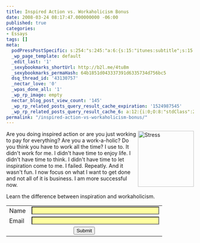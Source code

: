 ```yaml
---
title: Inspired Action vs. Workaholicism Bonus
date: 2008-03-24 08:17:47.000000000 -06:00
published: true
categories:
- Essays
tags: []
meta:
  podPressPostSpecific: s:254:"s:245:"a:6:{s:15:"itunes:subtitle";s:15:"##PostExcerpt##";s:14:"itunes:summary";s:15:"##PostExcerpt##";s:15:"itunes:keywords";s:17:"##WordPressCats##";s:13:"itunes:author";s:10:"##Global##";s:15:"itunes:explicit";s:2:"No";s:12:"itunes:block";s:2:"No";}";";
  _wp_page_template: default
  _edit_last: '1'
  _sexybookmarks_shortUrl: http://b2l.me/4tu8m
  _sexybookmarks_permaHash: 64b1851d043337391d6335734d756bc5
  dsq_thread_id: '43130757'
  _nectar_love: '0'
  _wpas_done_all: '1'
  _wp_rp_image: empty
  nectar_blog_post_view_count: '145'
  _wp_rp_related_posts_query_result_cache_expiration: '1524987545'
  _wp_rp_related_posts_query_result_cache_6: a:12:{i:0;O:8:"stdClass":2:{s:7:"post_id";s:3:"626";s:5:"score";s:18:"54.282149011239525";}i:1;O:8:"stdClass":2:{s:7:"post_id";s:3:"264";s:5:"score";s:18:"30.893052549050267";}i:2;O:8:"stdClass":2:{s:7:"post_id";s:3:"724";s:5:"score";s:17:"18.12625043896869";}i:3;O:8:"stdClass":2:{s:7:"post_id";s:3:"396";s:5:"score";s:18:"18.066544512719606";}i:4;O:8:"stdClass":2:{s:7:"post_id";s:4:"1801";s:5:"score";s:18:"18.042786865637535";}i:5;O:8:"stdClass":2:{s:7:"post_id";s:3:"783";s:5:"score";s:18:"18.042786865637535";}i:6;O:8:"stdClass":2:{s:7:"post_id";s:4:"2365";s:5:"score";s:18:"17.919714969030025";}i:7;O:8:"stdClass":2:{s:7:"post_id";s:3:"206";s:5:"score";s:17:"16.67465574240508";}i:8;O:8:"stdClass":2:{s:7:"post_id";s:3:"197";s:5:"score";s:18:"16.547063188887286";}i:9;O:8:"stdClass":2:{s:7:"post_id";s:4:"2017";s:5:"score";s:18:"16.239053438367243";}i:10;O:8:"stdClass":2:{s:7:"post_id";s:2:"20";s:5:"score";s:18:"15.865020399267385";}i:11;O:8:"stdClass":2:{s:7:"post_id";s:4:"3229";s:5:"score";s:18:"15.687937869515627";}}
permalink: "/inspired-action-vs-workaholicism-bonus/"
---
```

<p><img src="{{ site.baseurl }}/posts/2008/03/j0422325.jpg" alt="Stress" width="150" align="right" />Are you doing inspired action or are you just working to pay for everything?  Are you a work-a-holic? Do you think you have to work all the time? I use to. It didn't work for me. I didn't have time to enjoy life. I didn't have time to think. I didn't have time to let inspiration come to me. I failed. Repeatly. And it wasn't fun. I now focus on what I want to get done and not all of it is business. I am more successful now.</p>
<p>Learn the difference between inspiration and workaholicism.</p>
<form action="https://www.mcssl.com/app/contactsave.asp" method="post"><input type="hidden" name="phpMyAdmin" value="QNjMR3Pz-4LXmWY8GykUfQMUUdd" /> <input id="merchantid" name="merchantid" type="hidden" value="101104" /> <input id="ARThankyouURL" name="ARThankyouURL" type="hidden" value="blog.christophersherrod.com/contact/thankyou" /> <input id="copyarresponse" name="copyarresponse" type="hidden" value="1" /> <input id="custom" name="custom" type="hidden" value="0" /> <input id="defaultar" name="defaultar" type="hidden" value="322242" /> <input id="allowmulti" name="allowmulti" type="hidden" value="0" /> <input id="visiblefields" name="visiblefields" type="hidden" value="Name,Email1" /> <input id="requiredfields" name="requiredfields" type="hidden" value="Name,Email1" /></p>
<table border="0">
<tbody>
<tr>
<td>Name</td>
<td><input style="background-repeat: no-repeat ! important; background-image: url(chrome://sxipper/skin/images/field_icon_L_multi.png) ! important; background-position: left center ! important; padding-left: 0px ! important; background-color: #ffffa0;" name="Name" size="40" type="text" /></td>
</tr>
<tr>
<td>Email</td>
<td><input style="background-repeat: no-repeat ! important; background-image: url(chrome://sxipper/skin/images/field_icon_L_multi.png) ! important; background-position: left center ! important; padding-left: 0px ! important; background-color: #ffffa0;" name="Email1" size="40" type="text" /></td>
</tr>
<tr align="center">
<td colspan="2"><input name="cmdSubmit" type="submit" value="Submit" /></td>
</tr>
</tbody>
</table>
</form>
